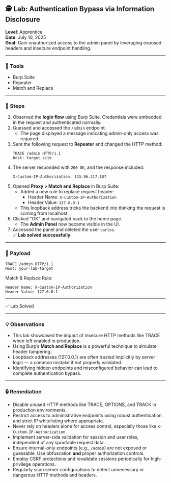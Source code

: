 ## 🕵️ Lab: Authentication Bypass via Information Disclosure  
**Level**: Apprentice  
**Date**: July 10, 2025  
**Goal**: Gain unauthorized access to the admin panel by leveraging exposed headers and insecure endpoint handling.

---

### 🧰 Tools  
- Burp Suite  
- Repeater  
- Match and Replace  

---

### 🧭 Steps  

1. Observed the **login flow** using Burp Suite. Credentials were embedded in the request and authenticated normally.  
2. Guessed and accessed the `/admin` endpoint.  
   - The page displayed a message indicating admin-only access was required.  
3. Sent the following request to **Repeater** and changed the HTTP method:  
   ```
   TRACE /admin HTTP/1.1
   Host: target.site
   ```  
4. The server responded with `200 OK`, and the response included:  
   ```
   X-Custom-IP-Authorization: 115.96.217.187
   ```  
5. Opened **Proxy > Match and Replace** in Burp Suite:  
   - Added a new rule to replace request header:  
     - Header Name: `X-Custom-IP-Authorization`  
     - Header Value: `127.0.0.1`  
   - This loopback address tricks the backend into thinking the request is coming from localhost.  
6. Clicked "OK" and navigated back to the home page.  
   - The **Admin Panel** now became visible in the UI.  
7. Accessed the panel and deleted the user `carlos`.  
   ✅ **Lab solved successfully**.

---

### 🧪 Payload  
```
TRACE /admin HTTP/1.1  
Host: your-lab-target  
```

Match & Replace Rule:  
```
Header Name: X-Custom-IP-Authorization  
Header Value: 127.0.0.1
```

---

✅ Lab Solved  

---

### 💡 Observations  

- This lab showcased the impact of insecure HTTP methods like TRACE when left enabled in production.  
- Using Burp’s **Match and Replace** is a powerful technique to simulate header tampering.  
- Loopback addresses (127.0.0.1) are often trusted implicitly by server logic — a common mistake if not properly validated.  
- Identifying hidden endpoints and misconfigured behavior can lead to complete authentication bypass.

---

### 🔒 Remediation  

- Disable unused HTTP methods like TRACE, OPTIONS, and TRACK in production environments.  
- Restrict access to administrative endpoints using robust authentication and strict IP whitelisting where appropriate.  
- Never rely on headers alone for access control, especially those like `X-Custom-IP-Authorization`.  
- Implement server-side validation for session and user roles, independent of any spoofable request data.  
- Ensure internal-only endpoints (e.g., `/admin`) are not exposed or guessable. Use obfuscation **and** proper authorization controls.  
- Employ CSRF protections and revalidate sessions periodically for high-privilege operations.  
- Regularly scan server configurations to detect unnecessary or dangerous HTTP methods and headers.

